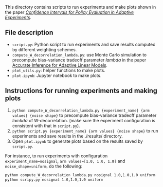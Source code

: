 This directory contains scripts to run experiments and make plots shown in the paper [_Confidence Intervals for Policy Evaluation in Adaptive Experiments_](https://arxiv.org/abs/1911.02768).

## File description
- `script.py`: Python script to run experiments and save results computed by different weighting schemes.
- `compute_W_decorrelation_lambda.py`: use Monte Carlo simulation to precompute bias-variance tradeoff parameter _lambda_ in the paper [Accurate Inference for Adaptive Linear Models](https://arxiv.org/abs/1712.06695).
- `plot_utils.py`: helper functions to make plots.
- `plot.ipynb`: Jupyter notebook to make plots.

## Instructions for running experiments and making plots
1. `python compute_W_decorrelation_lambda.py {experiment_name} {arm values} {noise shape}` to precompute bias-variance tradeoff parameter _lambda_ of W-decorrelation. (make sure the experiment configuration is consistent with that in `script.py`).
2. `python script.py {experiment_name} {arm values} {noise shape}` to run experiments and save results in the ./results/ directory.
3. Open `plot.ipynb` to generate plots based on the results saved by `script.py`. 

For instance, to run experiments with configuration `experiment_name=nosignal`, `arm values=[1.0, 1.0, 1.0]` and `noise_shape=uniform`, do the following:
```bash
python compute_W_decorrelation_lambda.py nosignal 1.0,1.0,1.0 uniform
python scripy.py nosignal 1.0,1.0,1.0 uniform
```
